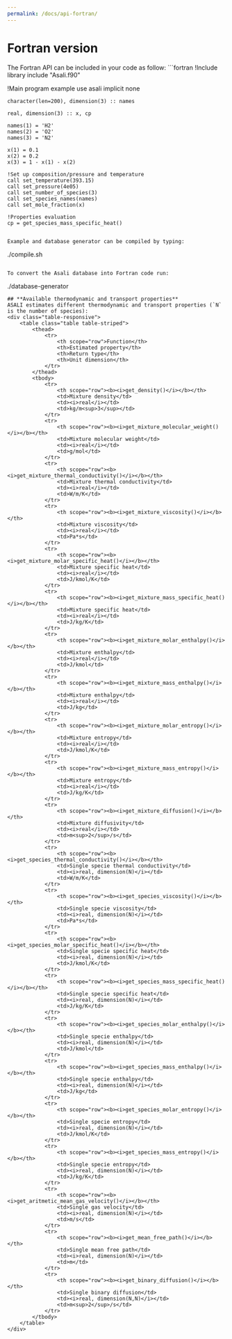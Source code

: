 ```yaml
---
permalink: /docs/api-fortran/
---
```

<h1 class="text-left"><b>Fortran version</b></h1>
The Fortran API can be included in your code as follow:  
```fortran
!Include library
include "Asali.f90"

!Main
program example
    use asali
    implicit none

    character(len=200), dimension(3) :: names
    
    real, dimension(3) :: x, cp
    
    names(1) = 'H2'
    names(2) = 'O2'
    names(3) = 'N2'
    
    x(1) = 0.1
    x(2) = 0.2
    x(3) = 1 - x(1) - x(2)
    
    !Set up composition/pressure and temperature
    call set_temperature(393.15)
    call set_pressure(4e05)
    call set_number_of_species(3)
    call set_species_names(names)
    call set_mole_fraction(x)
    
    !Properties evaluation
    cp = get_species_mass_specific_heat()
```

Example and database generator can be compiled by typing:
```
./compile.sh
```

To convert the Asali database into Fortran code run:
```
./database-generator
```
## **Available thermodynamic and transport properties**
ASALI estimates different thermodynamic and transport properties (`N` is the number of species):
<div class="table-responsive">
    <table class="table table-striped">
        <thead>
            <tr>
                <th scope="row">Function</th>
                <th>Estimated property</th>
                <th>Return type</th>
                <th>Unit dimension</th>
            </tr>
        </thead>
        <tbody>
            <tr>
                <th scope="row"><b><i>get_density()</i></b></th>
                <td>Mixture density</td>
                <td><i>real</i></td>
                <td>kg/m<sup>3</sup></td>
            </tr>
            <tr>
                <th scope="row"><b><i>get_mixture_molecular_weight()</i></b></th>
                <td>Mixture molecular weight</td>
                <td><i>real</i></td>
                <td>g/mol</td>
            </tr>
            <tr>
                <th scope="row"><b><i>get_mixture_thermal_conductivity()</i></b></th>
                <td>Mixture thermal conductivity</td>
                <td><i>real</i></td>
                <td>W/m/K</td>
            </tr>
            <tr>
                <th scope="row"><b><i>get_mixture_viscosity()</i></b></th>
                <td>Mixture viscosity</td>
                <td><i>real</i></td>
                <td>Pa*s</td>
            </tr>
            <tr>
                <th scope="row"><b><i>get_mixture_molar_specific_heat()</i></b></th>
                <td>Mixture specific heat</td>
                <td><i>real</i></td>
                <td>J/kmol/K</td>
            </tr>
            <tr>
                <th scope="row"><b><i>get_mixture_mass_specific_heat()</i></b></th>
                <td>Mixture specific heat</td>
                <td><i>real</i></td>
                <td>J/kg/K</td>
            </tr>
            <tr>
                <th scope="row"><b><i>get_mixture_molar_enthalpy()</i></b></th>
                <td>Mixture enthalpy</td>
                <td><i>real</i></td>
                <td>J/kmol</td>
            </tr>
            <tr>
                <th scope="row"><b><i>get_mixture_mass_enthalpy()</i></b></th>
                <td>Mixture enthalpy</td>
                <td><i>real</i></td>
                <td>J/kg</td>
            </tr>
            <tr>
                <th scope="row"><b><i>get_mixture_molar_entropy()</i></b></th>
                <td>Mixture entropy</td>
                <td><i>real</i></td>
                <td>J/kmol/K</td>
            </tr>
            <tr>
                <th scope="row"><b><i>get_mixture_mass_entropy()</i></b></th>
                <td>Mixture entropy</td>
                <td><i>real</i></td>
                <td>J/kg/K</td>
            </tr>
            <tr>
                <th scope="row"><b><i>get_mixture_diffusion()</i></b></th>
                <td>Mixture diffusivity</td>
                <td><i>real</i></td>
                <td>m<sup>2</sup>/s</td>
            </tr>
            <tr>
                <th scope="row"><b><i>get_species_thermal_conductivity()</i></b></th>
                <td>Single specie thermal conductivity</td>
                <td><i>real, dimension(N)</i></td>
                <td>W/m/K</td>
            </tr>
            <tr>
                <th scope="row"><b><i>get_species_viscosity()</i></b></th>
                <td>Single specie viscosity</td>
                <td><i>real, dimension(N)</i></td>
                <td>Pa*s</td>
            </tr>
            <tr>
                <th scope="row"><b><i>get_species_molar_specific_heat()</i></b></th>
                <td>Single specie specific heat</td>
                <td><i>real, dimension(N)</i></td>
                <td>J/kmol/K</td>
            </tr>
            <tr>
                <th scope="row"><b><i>get_species_mass_specific_heat()</i></b></th>
                <td>Single specie specific heat</td>
                <td><i>real, dimension(N)</i></td>
                <td>J/kg/K</td>
            </tr>
            <tr>
                <th scope="row"><b><i>get_species_molar_enthalpy()</i></b></th>
                <td>Single specie enthalpy</td>
                <td><i>real, dimension(N)</i></td>
                <td>J/kmol</td>
            </tr>
            <tr>
                <th scope="row"><b><i>get_species_mass_enthalpy()</i></b></th>
                <td>Single specie enthalpy</td>
                <td><i>real, dimension(N)</i></td>
                <td>J/kg</td>
            </tr>
            <tr>
                <th scope="row"><b><i>get_species_molar_entropy()</i></b></th>
                <td>Single specie entropy</td>
                <td><i>real, dimension(N)</i></td>
                <td>J/kmol/K</td>
            </tr>
            <tr>
                <th scope="row"><b><i>get_species_mass_entropy()</i></b></th>
                <td>Single specie entropy</td>
                <td><i>real, dimension(N)</i></td>
                <td>J/kg/K</td>
            </tr>
            <tr>
                <th scope="row"><b><i>get_aritmetic_mean_gas_velocity()</i></b></th>
                <td>Single gas velocity</td>
                <td><i>real, dimension(N)</i></td>
                <td>m/s</td>
            </tr>
            <tr>
                <th scope="row"><b><i>get_mean_free_path()</i></b></th>
                <td>Single mean free path</td>
                <td><i>real, dimension(N)</i></td>
                <td>m</td>
            </tr>
            <tr>
                <th scope="row"><b><i>get_binary_diffusion()</i></b></th>
                <td>Single binary diffusion</td>
                <td><i>real, dimension(N,N)</i></td>
                <td>m<sup>2</sup>/s</td>
            </tr>
        </tbody>
    </table>
</div>

